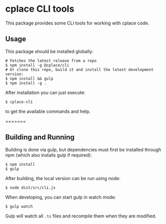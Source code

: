 # cplace CLI tools

This package provides some CLI tools for working with cplace code.

## Usage

This package should be installed globally:
```
# Fetches the latest release from a repo
$ npm install -g @cplace/cli
# Or clone this repo, build it and install the latest development version:
$ npm install && gulp
$ npm install -g .
```

After installation you can just execute:
```
$ cplace-cli
```
to get the available commands and help.

=======
## Building and Running 

Building is done via gulp, but dependencies must first be installed through npm (which also installs gulp if required):
```
$ npm install
$ gulp
```
After building, the local version can be run using node:
```
$ node dist/src/cli.js
```

When developing, you can start gulp in watch mode:
```
$ gulp watch
```
Gulp will watch all `.ts` files and recompile them when they are modified.